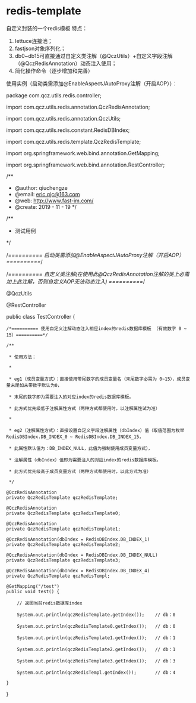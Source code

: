 # redis-template
自定义封装的一个redis模板
特点：
1. lettuce连接池；
2. fastjson对象序列化；
3. db0~db15可直接通过自定义类注解（@QczUtils）+自定义字段注解（@QczRedisAnnotation）动态注入使用；
4. 简化操作命令（逐步增加和完善）

使用实例（启动类需添加@EnableAspectJAutoProxy注解（开启AOP））：

package com.qcz.utils.redis.controller;

import com.qcz.utils.redis.annotation.QczRedisAnnotation;

import com.qcz.utils.redis.annotation.QczUtils;

import com.qcz.utils.redis.constant.RedisDBIndex;

import com.qcz.utils.redis.template.QczRedisTemplate;

import org.springframework.web.bind.annotation.GetMapping;

import org.springframework.web.bind.annotation.RestController;


/**
 * @author: qiuchengze
 * @email: eric.qjc@163.com
 * @web: http://www.fast-im.com/
 * @create: 2019 - 11 - 19
 */


/**

 * 测试用例
 
 */
 
/*========== 启动类需添加@EnableAspectJAutoProxy注解（开启AOP）==========*/

/*========== 自定义类注解(在使用此@QczRedisAnnotation注解的类上必需加上此注解，否则自定义AOP无法动态注入) ==========*/

@QczUtils

@RestController

public class TestController {

    /*========== 使用自定义注解动态注入相应index的redis数据库模板 （有效数字 0 ~ 15）==========*/
    
    /**
    
     * 使用方法：
     
     *
     
     * eg1（成员变量方式）：直接使用带尾数字的成员变量名（末尾数字必需为 0~15），成员变量末尾如未带数字默认为0，
     
     * 末尾的数字即为需要注入的对应index的redis数据库模板。
     
     * 此方式优先级低于注解属性方式（两种方式都使用时，以注解属性试为准）
     
     *
     
     * eg2（注解属性方式）：直接设置自定义字段注解属性（dbIndex）值（取值范围为枚举 RedisDBIndex.DB_INDEX_0 ~ RedisDBIndex.DB_INDEX_15，
     
     * 此属性默认值为：DB_INDEX_NULL，此值为强制使用成员变量方式），
     
     * 注解属性（dbIndex）值即为需要注入的对应index的redis数据库模板。
     
     * 此方式优先级高于成员变量方式（两种方式都使用时，以此方式为准）
     
     */
     
    @QczRedisAnnotation
    private QczRedisTemplate qczRedisTemplate;
    
    @QczRedisAnnotation
    private QczRedisTemplate qczRedisTemplate0;
    
    @QczRedisAnnotation
    private QczRedisTemplate qczRedisTemplate1;
    
    @QczRedisAnnotation(dbIndex = RedisDBIndex.DB_INDEX_1)
    private QczRedisTemplate qczRedisTemplate2;
    
    @QczRedisAnnotation(dbIndex = RedisDBIndex.DB_INDEX_NULL)
    private QczRedisTemplate qczRedisTemplate3;
    
    @QczRedisAnnotation(dbIndex = RedisDBIndex.DB_INDEX_4)
    private QczRedisTemplate qczRedisTempl;
    
    @GetMapping("/test")
    public void test() {
    
        // 返回当前redis数据库index
        
        System.out.println(qczRedisTemplate.getIndex());    // db：0
        
        System.out.println(qczRedisTemplate0.getIndex());   // db：0
        
        System.out.println(qczRedisTemplate1.getIndex());   // db：1
        
        System.out.println(qczRedisTemplate2.getIndex());   // db：1
        
        System.out.println(qczRedisTemplate3.getIndex());   // db：3
        
        System.out.println(qczRedisTempl.getIndex());       // db：4
        
    }
}

